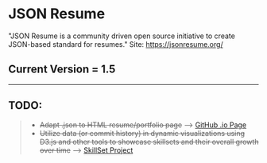 JSON Resume
===================

"JSON Resume is a community driven open source initiative to create JSON-based standard for resumes." Site: https://jsonresume.org/

Current Version = 1.5
-------------
------------------

TODO:
-------------

> - ~~Adapt .json to HTML resume/portfolio page~~ --> [GitHub .io Page](https://jac21.github.io/)
> - ~~Utilize data (or commit history) in dynamic visualizations using D3.js and other tools to showcase skillsets and their overall growth over time~~ --> [SkillSet Project](https://github.com/Jac21/SkillSet)
